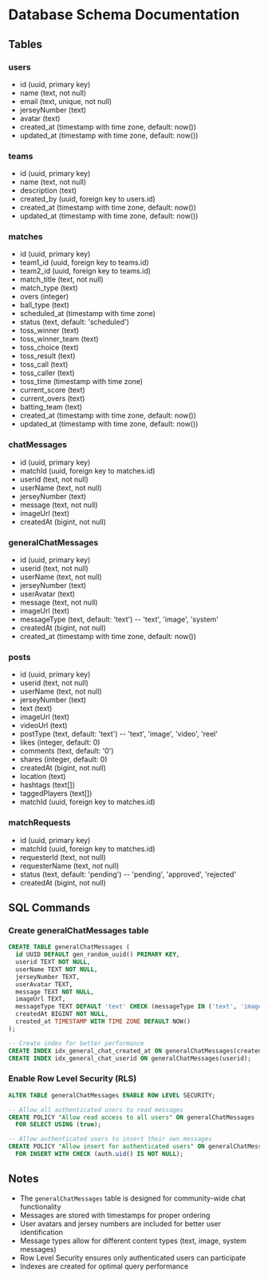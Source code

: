 # Database Schema Documentation

## Tables

### users
- id (uuid, primary key)
- name (text, not null)
- email (text, unique, not null)
- jerseyNumber (text)
- avatar (text)
- created_at (timestamp with time zone, default: now())
- updated_at (timestamp with time zone, default: now())

### teams
- id (uuid, primary key)
- name (text, not null)
- description (text)
- created_by (uuid, foreign key to users.id)
- created_at (timestamp with time zone, default: now())
- updated_at (timestamp with time zone, default: now())

### matches
- id (uuid, primary key)
- team1_id (uuid, foreign key to teams.id)
- team2_id (uuid, foreign key to teams.id)
- match_title (text, not null)
- match_type (text)
- overs (integer)
- ball_type (text)
- scheduled_at (timestamp with time zone)
- status (text, default: 'scheduled')
- toss_winner (text)
- toss_winner_team (text)
- toss_choice (text)
- toss_result (text)
- toss_call (text)
- toss_caller (text)
- toss_time (timestamp with time zone)
- current_score (text)
- current_overs (text)
- batting_team (text)
- created_at (timestamp with time zone, default: now())
- updated_at (timestamp with time zone, default: now())

### chatMessages
- id (uuid, primary key)
- matchId (uuid, foreign key to matches.id)
- userid (text, not null)
- userName (text, not null)
- jerseyNumber (text)
- message (text, not null)
- imageUrl (text)
- createdAt (bigint, not null)

### generalChatMessages
- id (uuid, primary key)
- userid (text, not null)
- userName (text, not null)
- jerseyNumber (text)
- userAvatar (text)
- message (text, not null)
- imageUrl (text)
- messageType (text, default: 'text') -- 'text', 'image', 'system'
- createdAt (bigint, not null)
- created_at (timestamp with time zone, default: now())

### posts
- id (uuid, primary key)
- userid (text, not null)
- userName (text, not null)
- jerseyNumber (text)
- text (text)
- imageUrl (text)
- videoUrl (text)
- postType (text, default: 'text') -- 'text', 'image', 'video', 'reel'
- likes (integer, default: 0)
- comments (text, default: '0')
- shares (integer, default: 0)
- createdAt (bigint, not null)
- location (text)
- hashtags (text[])
- taggedPlayers (text[])
- matchId (uuid, foreign key to matches.id)

### matchRequests
- id (uuid, primary key)
- matchId (uuid, foreign key to matches.id)
- requesterId (text, not null)
- requesterName (text, not null)
- status (text, default: 'pending') -- 'pending', 'approved', 'rejected'
- createdAt (bigint, not null)

## SQL Commands

### Create generalChatMessages table
```sql
CREATE TABLE generalChatMessages (
  id UUID DEFAULT gen_random_uuid() PRIMARY KEY,
  userid TEXT NOT NULL,
  userName TEXT NOT NULL,
  jerseyNumber TEXT,
  userAvatar TEXT,
  message TEXT NOT NULL,
  imageUrl TEXT,
  messageType TEXT DEFAULT 'text' CHECK (messageType IN ('text', 'image', 'system')),
  createdAt BIGINT NOT NULL,
  created_at TIMESTAMP WITH TIME ZONE DEFAULT NOW()
);

-- Create index for better performance
CREATE INDEX idx_general_chat_created_at ON generalChatMessages(createdAt DESC);
CREATE INDEX idx_general_chat_userid ON generalChatMessages(userid);
```

### Enable Row Level Security (RLS)
```sql
ALTER TABLE generalChatMessages ENABLE ROW LEVEL SECURITY;

-- Allow all authenticated users to read messages
CREATE POLICY "Allow read access to all users" ON generalChatMessages
  FOR SELECT USING (true);

-- Allow authenticated users to insert their own messages
CREATE POLICY "Allow insert for authenticated users" ON generalChatMessages
  FOR INSERT WITH CHECK (auth.uid() IS NOT NULL);
```

## Notes

- The `generalChatMessages` table is designed for community-wide chat functionality
- Messages are stored with timestamps for proper ordering
- User avatars and jersey numbers are included for better user identification
- Message types allow for different content types (text, image, system messages)
- Row Level Security ensures only authenticated users can participate
- Indexes are created for optimal query performance 
